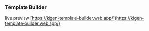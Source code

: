 ### Template Builder
live preview [https://kigen-template-builder.web.app/](https://kigen-template-builder.web.app/)
